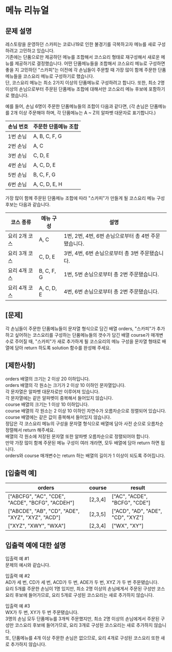 # 메뉴 리뉴얼
## 문제 설명
레스토랑을 운영하던 스카피는 코로나19로 인한 불경기를 극복하고자 메뉴를 새로 구성하려고 고민하고 있습니다.    
기존에는 단품으로만 제공하던 메뉴를 조합해서 코스요리 형태로 재구성해서 새로운 메뉴를 제공하기로 결정했습니다. 어떤 단품메뉴들을 조합해서 코스요리 메뉴로 구성하면 좋을 지 고민하던 "스카피"는 이전에 각 손님들이 주문할 때 가장 많이 함께 주문한 단품메뉴들을 코스요리 메뉴로 구성하기로 했습니다.    
단, 코스요리 메뉴는 최소 2가지 이상의 단품메뉴로 구성하려고 합니다. 또한, 최소 2명 이상의 손님으로부터 주문된 단품메뉴 조합에 대해서만 코스요리 메뉴 후보에 포함하기로 했습니다.    

예를 들어, 손님 6명이 주문한 단품메뉴들의 조합이 다음과 같다면,
(각 손님은 단품메뉴를 2개 이상 주문해야 하며, 각 단품메뉴는 A ~ Z의 알파벳 대문자로 표기합니다.)

손님 번호	| 주문한 단품메뉴 조합
---|---|
1번 손님	| A, B, C, F, G
2번 손님	| A, C
3번 손님	| C, D, E
4번 손님	| A, C, D, E
5번 손님	| B, C, F, G
6번 손님	| A, C, D, E, H

가장 많이 함께 주문된 단품메뉴 조합에 따라 "스카피"가 만들게 될 코스요리 메뉴 구성 후보는 다음과 같습니다.

코스 종류	| 메뉴 구성	| 설명
---|---|---|
요리 2개 코스	| A, C	| 1번, 2번, 4번, 6번 손님으로부터 총 4번 주문됐습니다.
요리 3개 코스	| C, D, E	| 3번, 4번, 6번 손님으로부터 총 3번 주문됐습니다.
요리 4개 코스	| B, C, F, G	| 1번, 5번 손님으로부터 총 2번 주문됐습니다.
요리 4개 코스	| A, C, D, E	| 4번, 6번 손님으로부터 총 2번 주문됐습니다.

## [문제]
각 손님들이 주문한 단품메뉴들이 문자열 형식으로 담긴 배열 orders, "스카피"가 추가하고 싶어하는 코스요리를 구성하는 단품메뉴들의 갯수가 담긴 배열 course가 매개변수로 주어질 때, "스카피"가 새로 추가하게 될 코스요리의 메뉴 구성을 문자열 형태로 배열에 담아 return 하도록 solution 함수를 완성해 주세요.

## [제한사항]
orders 배열의 크기는 2 이상 20 이하입니다.    
orders 배열의 각 원소는 크기가 2 이상 10 이하인 문자열입니다.    
각 문자열은 알파벳 대문자로만 이루어져 있습니다.    
각 문자열에는 같은 알파벳이 중복해서 들어있지 않습니다.   
course 배열의 크기는 1 이상 10 이하입니다.   
course 배열의 각 원소는 2 이상 10 이하인 자연수가 오름차순으로 정렬되어 있습니다.   
course 배열에는 같은 값이 중복해서 들어있지 않습니다.   
정답은 각 코스요리 메뉴의 구성을 문자열 형식으로 배열에 담아 사전 순으로 오름차순 정렬해서 return 해주세요.   
배열의 각 원소에 저장된 문자열 또한 알파벳 오름차순으로 정렬되어야 합니다.   
만약 가장 많이 함께 주문된 메뉴 구성이 여러 개라면, 모두 배열에 담아 return 하면 됩니다.   
orders와 course 매개변수는 return 하는 배열의 길이가 1 이상이 되도록 주어집니다.   

## [입출력 예]
orders	| course	| result
---|---|---|
["ABCFG", "AC", "CDE", "ACDE", "BCFG", "ACDEH"]	| [2,3,4]	| ["AC", "ACDE", "BCFG", "CDE"]
["ABCDE", "AB", "CD", "ADE", "XYZ", "XYZ", "ACD"]	| [2,3,5]	| ["ACD", "AD", "ADE", "CD", "XYZ"]
["XYZ", "XWY", "WXA"]	| [2,3,4]	| ["WX", "XY"]

## 입출력 예에 대한 설명
입출력 예 #1   
문제의 예시와 같습니다.

입출력 예 #2   
AD가 세 번, CD가 세 번, ACD가 두 번, ADE가 두 번, XYZ 가 두 번 주문됐습니다.   
요리 5개를 주문한 손님이 1명 있지만, 최소 2명 이상의 손님에게서 주문된 구성만 코스요리 후보에 들어가므로, 요리 5개로 구성된 코스요리는 새로 추가하지 않습니다.

입출력 예 #3   
WX가 두 번, XY가 두 번 주문됐습니다.   
3명의 손님 모두 단품메뉴를 3개씩 주문했지만, 최소 2명 이상의 손님에게서 주문된 구성만 코스요리 후보에 들어가므로, 요리 3개로 구성된 코스요리는 새로 추가하지 않습니다.   
또, 단품메뉴를 4개 이상 주문한 손님은 없으므로, 요리 4개로 구성된 코스요리 또한 새로 추가하지 않습니다.   



